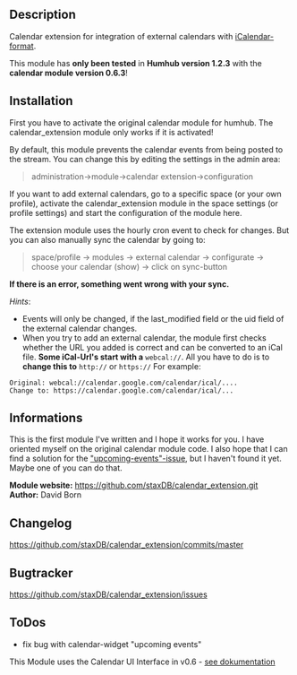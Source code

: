 ## Description
Calendar extension for integration of external calendars with [iCalendar-format](https://en.wikipedia.org/wiki/ICalendar).

This module has **only been tested** in **Humhub version 1.2.3** with the **calendar module version 0.6.3**!

## Installation
First you have to activate the original calendar module for humhub.
The calendar_extension module only works if it is activated!

By default, this module prevents the calendar events from being posted to the stream. You can change this by editing the settings in the admin area:
> administration->module->calendar extension->configuration


If you want to add external calendars, go to a specific space (or your own profile), activate the calendar_extension module in the space settings (or profile settings) and start the configuration of the module here.

The extension module uses the hourly cron event to check for changes. But you can also manually sync the calendar by going to:

> space/profile -> modules -> external calendar -> configurate -> choose your calendar (show) -> click on sync-button


**If there is an error, something went wrong with your sync.**


*Hints*:
- Events will only be changed, if the last_modified field or the uid field of the external calendar changes.
- When you try to add an external calendar, the module first checks whether the URL you added is correct and can be converted to an iCal file.
**Some iCal-Url's start with a** `webcal://`. All you have to do is to **change this to** `http://` or `https://`
For example:
```
Original: webcal://calendar.google.com/calendar/ical/....
Change to: https://calendar.google.com/calendar/ical/...
```
## Informations
This is the first module I've written and I hope it works for you. I have oriented myself on the original calendar module code.
I also hope that I can find a solution for the ["upcoming-events"-issue](https://github.com/staxDB/calendar_extenstion/issues/1), but I haven't found it yet. Maybe one of you can do that.


__Module website:__ <https://github.com/staxDB/calendar_extension.git>    
__Author:__ David Born    

## Changelog

<https://github.com/staxDB/calendar_extension/commits/master>

## Bugtracker

<https://github.com/staxDB/calendar_extension/issues>

## ToDos
- fix bug with calendar-widget "upcoming events"


This Module uses the Calendar UI Interface in v0.6 - [see dokumentation](https://github.com/humhub/humhub-modules-calendar/blob/master/docs/interface.md)
